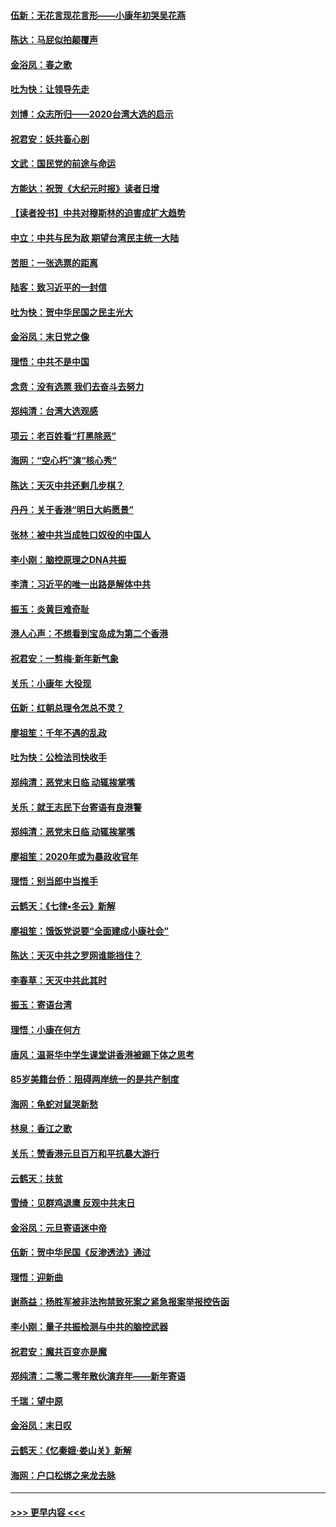 #### [伍新：无花言现花言形——小康年初哭吴花燕](../pages/nsc993/n11800044.md?t=01181122) 
#### [陈达：马屁似拍颠覆声](../pages/nsc993/n11800010.md?t=01181122) 
#### [金浴凤：春之歌](../pages/nsc993/n11797687.md?t=01181122) 
#### [吐为快：让领导先走](../pages/nsc993/n11797512.md?t=01181122) 
#### [刘博：众志所归——2020台湾大选的启示](../pages/nsc993/n11796878.md?t=01181122) 
#### [祝君安：妖共畜心剖](../pages/nsc993/n11794273.md?t=01181122) 
#### [文武：国民党的前途与命运](../pages/nsc993/n11794198.md?t=01181122) 
#### [方能达：祝贺《大纪元时报》读者日增](../pages/nsc993/n11793807.md?t=01181122) 
#### [【读者投书】中共对穆斯林的迫害成扩大趋势](../pages/nsc993/n11791371.md?t=01181122) 
#### [中立：中共与民为敌 期望台湾民主统一大陆](../pages/nsc993/n11790392.md?t=01181122) 
#### [苦胆：一张选票的距离](../pages/nsc993/n11788914.md?t=01181122) 
#### [陆客：致习近平的一封信](../pages/nsc993/n11788867.md?t=01181122) 
#### [吐为快：贺中华民国之民主光大](../pages/nsc993/n11788618.md?t=01181122) 
#### [金浴凤：末日党之像](../pages/nsc993/n11787475.md?t=01181122) 
#### [理悟：中共不是中国](../pages/nsc993/n11787463.md?t=01181122) 
#### [念贲：没有选票  我们去奋斗去努力](../pages/nsc993/n11787398.md?t=01181122) 
#### [郑纯清：台湾大选观感](../pages/nsc993/n11786210.md?t=01181122) 
#### [项云：老百姓看“打黑除恶”](../pages/nsc993/n11785398.md?t=01181122) 
#### [海网：“空心朽”演“核心秀”](../pages/nsc993/n11783874.md?t=01181122) 
#### [陈达：天灭中共还剩几步棋？](../pages/nsc993/n11783719.md?t=01181122) 
#### [丹丹：关于香港“明日大屿愿景”](../pages/nsc993/n11783273.md?t=01181122) 
#### [张林：被中共当成牲口奴役的中国人](../pages/nsc993/n11782397.md?t=01181122) 
#### [李小刚：脑控原理之DNA共振](../pages/nsc993/n11780962.md?t=01181122) 
#### [李清：习近平的唯一出路是解体中共](../pages/nsc993/n11780866.md?t=01181122) 
#### [振玉：炎黄巨难奇耻](../pages/nsc993/n11779632.md?t=01181122) 
#### [港人心声：不想看到宝岛成为第二个香港](../pages/nsc993/n11778817.md?t=01181122) 
#### [祝君安：一剪梅‧新年新气象](../pages/nsc993/n11776340.md?t=01181122) 
#### [关乐：小康年 大役现](../pages/nsc993/n11774213.md?t=01181122) 
#### [伍新：红朝总理令怎总不灵？](../pages/nsc993/n11770813.md?t=01181122) 
#### [廖祖笙：千年不遇的乱政](../pages/nsc993/n11770373.md?t=01181122) 
#### [吐为快：公检法司快收手](../pages/nsc993/n11770359.md?t=01181122) 
#### [郑纯清：恶党末日临 动辄挨掌嘴](../pages/nsc993/n11769912.md?t=01181122) 
#### [关乐：就王志民下台寄语有良港警](../pages/nsc993/n11769903.md?t=01181122) 
#### [郑纯清：恶党末日临 动辄挨掌嘴](../pages/nsc993/n11769356.md?t=01181122) 
#### [廖祖笙：2020年或为暴政收官年](../pages/nsc993/n11768216.md?t=01181122) 
#### [理悟：别当郎中当推手](../pages/nsc993/n11768243.md?t=01181122) 
#### [云鹤天：《七律▪冬云》新解](../pages/nsc993/n11768204.md?t=01181122) 
#### [廖祖笙：饿饭党说要“全面建成小康社会”](../pages/nsc993/n11767482.md?t=01181122) 
#### [陈达：天灭中共之罗网谁能挡住？](../pages/nsc993/n11767465.md?t=01181122) 
#### [李春草：天灭中共此其时](../pages/nsc993/n11767452.md?t=01181122) 
#### [振玉：寄语台湾](../pages/nsc993/n11767432.md?t=01181122) 
#### [理悟：小康在何方](../pages/nsc993/n11767394.md?t=01181122) 
#### [唐风：温哥华中学生课堂讲香港被踢下体之思考](../pages/nsc993/n11766848.md?t=01181122) 
#### [85岁美籍台侨：阻碍两岸统一的是共产制度](../pages/nsc993/n11765043.md?t=01181122) 
#### [海网：龟蛇对鼠哭新愁](../pages/nsc993/n11764895.md?t=01181122) 
#### [林泉：香江之歌](../pages/nsc993/n11764415.md?t=01181122) 
#### [关乐：赞香港元旦百万和平抗暴大游行](../pages/nsc993/n11764382.md?t=01181122) 
#### [云鹤天：扶贫](../pages/nsc993/n11764245.md?t=01181122) 
#### [雪绮：见群鸡退鹰  反观中共末日](../pages/nsc993/n11762112.md?t=01181122) 
#### [金浴凤：元旦寄语迷中帝](../pages/nsc993/n11761788.md?t=01181122) 
#### [伍新：贺中华民国《反渗透法》通过](../pages/nsc993/n11761994.md?t=01181122) 
#### [理悟：迎新曲](../pages/nsc993/n11761152.md?t=01181122) 
#### [谢燕益：杨胜军被非法拘禁致死案之紧急报案举报控告函](../pages/nsc993/n11756134.md?t=01181122) 
#### [李小刚：量子共振检测与中共的脑控武器](../pages/nsc993/n11754518.md?t=01181122) 
#### [祝君安：魔共百变亦是魔](../pages/nsc993/n11754469.md?t=01181122) 
#### [郑纯清：二零二零年散伙演弃年——新年寄语](../pages/nsc993/n11754195.md?t=01181122) 
#### [千瑞：望中原](../pages/nsc993/n11754159.md?t=01181122) 
#### [金浴凤：末日叹](../pages/nsc993/n11752359.md?t=01181122) 
#### [云鹤天：《忆秦娥‧娄山关》新解](../pages/nsc993/n11752348.md?t=01181122) 
#### [海网：户口松绑之来龙去脉](../pages/nsc993/n11752328.md?t=01181122) 

----
#### [ >>> 更早内容 <<< ](../indexes/nsc993-earlier.md)
